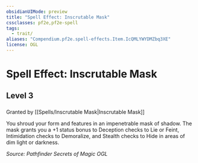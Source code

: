 ```yaml
---
obsidianUIMode: preview
title: "Spell Effect: Inscrutable Mask"
cssclasses: pf2e,pf2e-spell
tags:
  - trait/
aliases: "Compendium.pf2e.spell-effects.Item.IcQMLYWYDMZbq3XE"
license: OGL
---
```

# Spell Effect: Inscrutable Mask
## Level 3
### 






Granted by [[Spells/Inscrutable Mask|Inscrutable Mask]]

You shroud your form and features in an impenetrable mask of shadow. The mask grants you a +1 status bonus to Deception checks to Lie or Feint, Intimidation checks to Demoralize, and Stealth checks to Hide in areas of dim light or darkness.

*Source: Pathfinder Secrets of Magic*
*OGL*